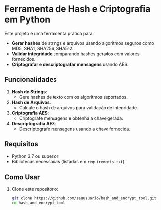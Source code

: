 # Ferramenta de Hash e Criptografia em Python

Este projeto é uma ferramenta prática para:

- **Gerar hashes** de strings e arquivos usando algoritmos seguros como MD5, SHA1, SHA256, SHA512.
- **Validar integridade** comparando hashes gerados com valores fornecidos.
- **Criptografar e descriptografar mensagens** usando AES.

## Funcionalidades

1. **Hash de Strings**:
   - Gere hashes de texto com os algoritmos suportados.
2. **Hash de Arquivos**:
   - Calcule o hash de arquivos para validação de integridade.
3. **Criptografia AES**:
   - Criptografe mensagens e obtenha a chave gerada.
4. **Descriptografia AES**:
   - Descriptografe mensagens usando a chave fornecida.

## Requisitos

- Python 3.7 ou superior
- Bibliotecas necessárias (listadas em `requirements.txt`)

## Como Usar

1. Clone este repositório:
   ```bash
   git clone https://github.com/seuusuario/hash_and_encrypt_tool.git
   cd hash_and_encrypt_tool
